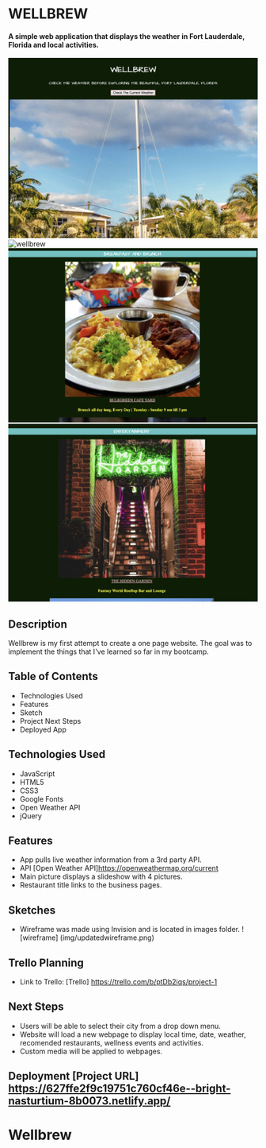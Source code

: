 # WELLBREW 

#### A simple web application that displays the weather in Fort Lauderdale, Florida and local activities.
![wellbrew](img/wellbrew1.png)
![wellbrew](img/wellbrew2.png)
![wellbrew](img/wellbrew3.png)
![wellbrew](img/wellbrew4.png)



## Description
Wellbrew is my first attempt to create a one page website. The goal was to implement the things that I've learned so far in my bootcamp. 

## Table of Contents
* Technologies Used
* Features
* Sketch
* Project Next Steps
* Deployed App

## Technologies Used
* JavaScript 
* HTML5
* CSS3
* Google Fonts
* Open Weather API
* jQuery

## Features
* App pulls live weather information from a 3rd party API.
* API [Open Weather API]https://openweathermap.org/current
* Main picture displays a slideshow with 4 pictures.
* Restaurant title links to the business pages.

## Sketches
* Wireframe was made using Invision and is located in images folder.
![wireframe] (img/updatedwireframe.png)

## Trello Planning
* Link to Trello: [Trello] https://trello.com/b/ptDb2iqs/project-1


## Next Steps
* Users will be able to select their city from a drop down menu.
* Website will load a new webpage to display local time, date, weather, recomended restaurants, wellness events and activities.
* Custom media will be applied to webpages.

## Deployment [Project URL] https://627ffe2f9c19751c760cf46e--bright-nasturtium-8b0073.netlify.app/ 

# Wellbrew

